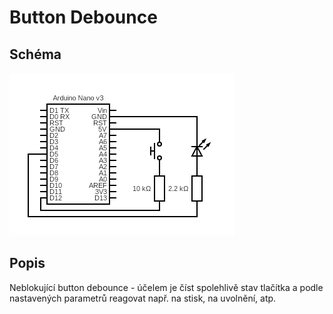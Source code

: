 # Button Debounce

## Schéma

![schema](06_button_debounce.png)

## Popis

Neblokující button debounce - účelem je číst spolehlivě stav tlačítka a podle nastavených parametrů reagovat např. na stisk, na uvolnění, atp.
